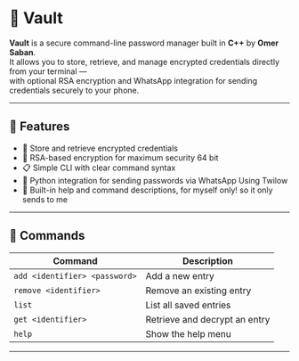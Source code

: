 # 🔐 Vault
**Vault** is a secure command-line password manager built in **C++** by **Omer Saban**.  
It allows you to store, retrieve, and manage encrypted credentials directly from your terminal —  
with optional RSA encryption and WhatsApp integration for sending credentials securely to your phone.

---

## 🧠 Features

- 💾 Store and retrieve encrypted credentials  
- 🔑 RSA-based encryption for maximum security 64 bit
- 📋 Simple CLI with clear command syntax  
- 📱 Python integration for sending passwords via WhatsApp  Using Twilow
- 🧮 Built-in help and command descriptions, for myself only! so it only sends to me

---

## 🧩 Commands

| Command | Description |
|----------|-------------|
| `add <identifier> <password>` | Add a new entry |
| `remove <identifier>` | Remove an existing entry |
| `list` | List all saved entries |
| `get <identifier>` | Retrieve and decrypt an entry |
| `help` | Show the help menu |
---
